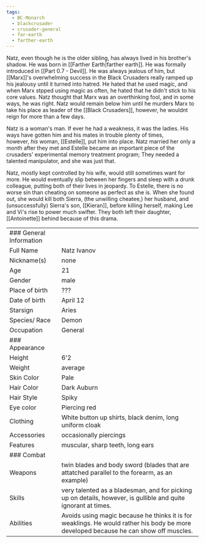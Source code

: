 ```yaml
---
tags:
  - BC-Monarch
  - blackcrusader
  - crusader-general
  - far-earth
  - farther-earth
---
```

Natz, even though he is the older sibling, has always lived in his brother's shadow. He was born in [[Farther Earth|farther earth]].  He was formally introduced in [[Part 0.7 - Devil]]. He was always jealous of him, but [[Marx]]'s overwhelming success in the Black Crusaders really ramped up his jealousy until it turned into hatred. He hated that he used magic, and when Marx stpped using magic as often, he hated that he didn't stick to his core values. Natz thought that Marx was an overthinking fool, and in some ways, he was right. Natz would remain below him until he murders Marx to take his place as leader of the [[Black Crusaders]], however, he wouldnt reign for more than a few days.

Natz is a woman's man. If ever he had a weakness, it was the ladies. His ways have gotten him and his mates in trouble plenty of times, however, _his_ woman, [[Estelle]], put him into place. Natz married her only a month after they met and Estelle became an important piece of the crusaders' experimental memory treatment program; They needed a talented manipulator, and she was just that.

Natz, mostly kept controlled by his wife, would still sometimes want for more. He would eventually slip between her fingers and sleep with a drunk colleague, putting both of their lives in jeopardy. To Estelle, there is no worse sin than cheating on someone as perfect as she is. When she found out, she would kill both Sierra, (the unwilling cheatee,) her husband, and (unsuccessfully) Sierra's son, [[Kieran]], before killing herself, making Lee and Vi's rise to power much swifter. They both left their daughter, [[Antoinette]] behind because of this drama.

|   |   |
|---|---|
|### General Information||
|Full Name|Natz Ivanov|
|Nickname(s)|none|
|Age|21|
|Gender|male|
|Place of birth|???|
|Date of birth|April 12|
|Starsign|Aries|
|Species/ Race|Demon|
|Occupation|General|
|### Appearance||
|Height|6'2|
|Weight|average|
|Skin Color|Pale|
|Hair Color|Dark Auburn|
|Hair Style|Spiky|
|Eye color|Piercing red|
|Clothing|White button up shirts, black denim, long uniform cloak|
|Accessories|occasionally piercings|
|Features|muscular, sharp teeth, long ears|
|### Combat||
|Weapons|twin blades and body sword (blades that are attatched parallel to the forearm, as an example)|
|Skills|very talented as a bladesman, and for picking up on details, however, is gullible and quite ignorant at times.|
|Abilities|Avoids using magic because he thinks it is for weaklings. He would rather his body be more developed because he can show off muscles.|
